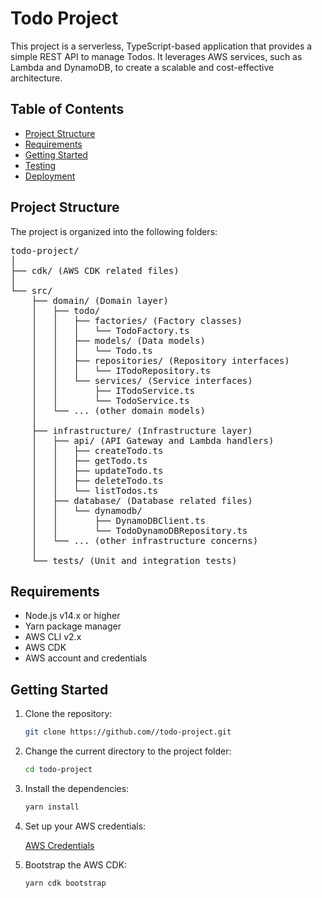 # Todo Project

This project is a serverless, TypeScript-based application that provides a simple REST API to manage Todos. It leverages AWS services, such as Lambda and DynamoDB, to create a scalable and cost-effective architecture.

## Table of Contents

- [Project Structure](#project-structure)
- [Requirements](#requirements)
- [Getting Started](#getting-started)
- [Testing](#testing)
- [Deployment](#deployment)

## Project Structure

The project is organized into the following folders:

<pre>
todo-project/
│
├── cdk/ (AWS CDK related files)
│
└── src/
    ├── domain/ (Domain layer)
    │   ├── todo/
    │   │   ├── factories/ (Factory classes)
    │   │   │   └── TodoFactory.ts
    │   │   ├── models/ (Data models)
    │   │   │   └── Todo.ts
    │   │   ├── repositories/ (Repository interfaces)
    │   │   │   └── ITodoRepository.ts
    │   │   └── services/ (Service interfaces)
    │   │       ├── ITodoService.ts
    │   │       └── TodoService.ts
    │   └── ... (other domain models)
    │
    ├── infrastructure/ (Infrastructure layer)
    │   ├── api/ (API Gateway and Lambda handlers)
    │   │   ├── createTodo.ts
    │   │   ├── getTodo.ts
    │   │   ├── updateTodo.ts
    │   │   ├── deleteTodo.ts
    │   │   └── listTodos.ts
    │   ├── database/ (Database related files)
    │   │   └── dynamodb/
    │   │       ├── DynamoDBClient.ts
    │   │       └── TodoDynamoDBRepository.ts
    │   └── ... (other infrastructure concerns)
    │
    └── tests/ (Unit and integration tests)
</pre>

## Requirements

- Node.js v14.x or higher
- Yarn package manager
- AWS CLI v2.x
- AWS CDK
- AWS account and credentials

## Getting Started

1. Clone the repository:

   ```bash
   git clone https://github.com//todo-project.git
   ```

2. Change the current directory to the project folder:

    ```bash
    cd todo-project
    ```

3. Install the dependencies:

    ```bash
    yarn install
    ```

4. Set up your AWS credentials:

    
    [AWS Credentials](https://docs.aws.amazon.com/cli/latest/userguide/cli-chap-configure.html)
    

5. Bootstrap the AWS CDK:

    ```bash
    yarn cdk bootstrap
    ```
